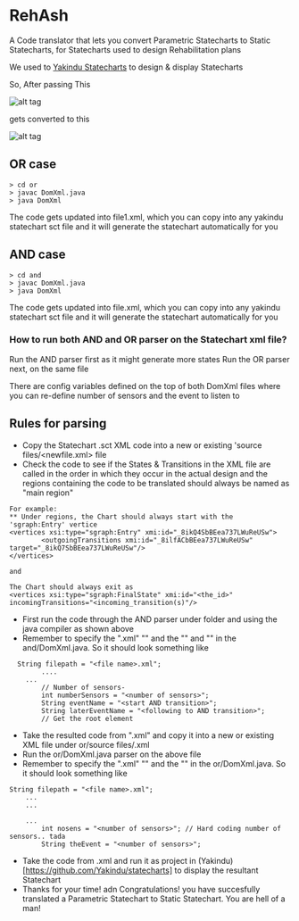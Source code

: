 # RehAsh
A Code translator that lets you convert Parametric Statecharts to Static Statecharts, for Statecharts used to design Rehabilitation plans

We used to [Yakindu Statecharts](https://github.com/Yakindu/statecharts) to design & display Statecharts

So, After passing 
This

![alt tag](https://raw.githubusercontent.com/username/projectname/branch/path/to/img.png)

gets converted to this 

![alt tag](https://raw.githubusercontent.com/username/projectname/branch/path/to/img.png)

## OR case

```
> cd or
> javac DomXml.java
> java DomXml
```
The code gets updated into file1.xml, which you can copy into any yakindu statechart sct file and it will generate the statechart automatically for you

## AND case


```
> cd and
> javac DomXml.java
> java DomXml
```
The code gets updated into file.xml, which you can copy into any yakindu statechart sct file and it will generate the statechart automatically for you


### How to run both AND and OR parser on the Statechart xml file?

Run the AND parser first as it might generate more states
Run the OR parser next, on the same file

There are config variables defined on the top of both DomXml files
where you can re-define number of sensors and the event to listen to

## Rules for parsing
* Copy the Statechart .sct XML code into a new or existing 'source files/<newfile.xml> file
* Check the code to see if the States & Transitions in the XML file are called in the order in which they occur in the actual design and the regions <regions xmi:id="<the_id>" name="main region"> containing the code to be translated should always be named as "main region"
```
For example:
** Under regions, the Chart should always start with the 'sgraph:Entry' vertice
<vertices xsi:type="sgraph:Entry" xmi:id="_8ikQ4SbBEea737LWuReUSw">
        <outgoingTransitions xmi:id="_8ilfACbBEea737LWuReUSw" target="_8ikQ7SbBEea737LWuReUSw"/>
</vertices>

and

The Chart should always exit as 
<vertices xsi:type="sgraph:FinalState" xmi:id="<the_id>" incomingTransitions="<incoming_transition(s)"/>
```
* First run the code through the AND parser under folder and using the java compiler as shown above
* Remember to specify the "<file name>.xml" "<number of sensors>" and the "<start AND transition>" and "<following to AND transition>" in the and/DomXml.java. So it should look something like
```
  String filepath = "<file name>.xml";
		....
    ...
		// Number of sensors- 
		int numberSensors = "<number of sensors>";
		String eventName = "<start AND transition>";
		String laterEventName = "<following to AND transition>";
		// Get the root element
```
* Take the resulted code from "<file name>.xml" and copy it into a new or existing XML file under or/source files/<file name>.xml
* Run the or/DomXml.java parser on the above file
* Remember to specify the "<file name>.xml" "<number of sensors>" and the "<OR transition name>" in the or/DomXml.java. So it should look something like
```
String filepath = "<file name>.xml";
	...
	...
	
	...
		int nosens = "<number of sensors>"; // Hard coding number of sensors.. tada
		String theEvent = "<number of sensors>";
```

* Take the code from <file name>.xml and run it as project in (Yakindu)[https://github.com/Yakindu/statecharts] to display the resultant Statechart
* Thanks for your time! adn Congratulations! you have succesfully translated a Parametric Statechart to Static Statechart. You are hell of a man!
